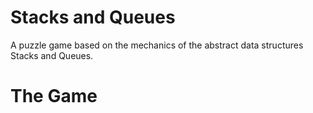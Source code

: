 # Stacks and Queues
A puzzle game based on the mechanics of the abstract data structures Stacks and Queues.

# The Game
